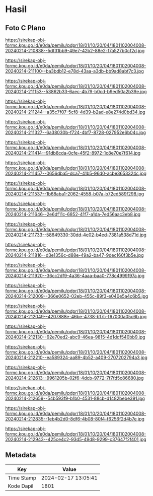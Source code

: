# Hasil

## Foto C Plano

https://sirekap-obj-formc.kpu.go.id/e0da/pemilu/pdpr/18/01/10/20/04/1801102004008-20240214-210838--5df31bb9-49e7-42b2-88e2-f7a527b0cf2d.jpg

https://sirekap-obj-formc.kpu.go.id/e0da/pemilu/pdpr/18/01/10/20/04/1801102004008-20240214-211100--ba3bdb12-e78d-43aa-a3db-bb9ad8abf7c3.jpg

https://sirekap-obj-formc.kpu.go.id/e0da/pemilu/pdpr/18/01/10/20/04/1801102004008-20240214-211153--53862b33-6aec-4b79-b0cd-b9ed50a2b39e.jpg

https://sirekap-obj-formc.kpu.go.id/e0da/pemilu/pdpr/18/01/10/20/04/1801102004008-20240214-211244--a35c7f07-5cf8-4d39-b2ad-e8e274d0bd34.jpg

https://sirekap-obj-formc.kpu.go.id/e0da/pemilu/pdpr/18/01/10/20/04/1801102004008-20240214-211327--6a38030b-f724-4bf7-8728-027952e6b04c.jpg

https://sirekap-obj-formc.kpu.go.id/e0da/pemilu/pdpr/18/01/10/20/04/1801102004008-20240214-211414--91db8cda-0cfe-45f2-8972-1c8e70e7f614.jpg

https://sirekap-obj-formc.kpu.go.id/e0da/pemilu/pdpr/18/01/10/20/04/1801102004008-20240214-211457--0656dba5-dca7-41b5-96d0-acbe3653324c.jpg

https://sirekap-obj-formc.kpu.go.id/e0da/pemilu/pdpr/18/01/10/20/04/1801102004008-20240214-211537--1b68aba1-2062-4558-b07a-b72ed589f298.jpg

https://sirekap-obj-formc.kpu.go.id/e0da/pemilu/pdpr/18/01/10/20/04/1801102004008-20240214-211646--2e6df11c-6852-41f7-a1da-7ed56aac3eb8.jpg

https://sirekap-obj-formc.kpu.go.id/e0da/pemilu/pdpr/18/01/10/20/04/1801102004008-20240214-211733--58649330-30dd-4e02-b4ed-7381a538d71d.jpg

https://sirekap-obj-formc.kpu.go.id/e0da/pemilu/pdpr/18/01/10/20/04/1801102004008-20240214-211816--d3e1356c-d88e-49a2-ba47-9dec160f3b5e.jpg

https://sirekap-obj-formc.kpu.go.id/e0da/pemilu/pdpr/18/01/10/20/04/1801102004008-20240214-211920--36cc2df9-4a36-4aaa-baa0-778c4999f97a.jpg

https://sirekap-obj-formc.kpu.go.id/e0da/pemilu/pdpr/18/01/10/20/04/1801102004008-20240214-212009--366e0652-02eb-455c-89f3-e040e5a4c6b5.jpg

https://sirekap-obj-formc.kpu.go.id/e0da/pemilu/pdpr/18/01/10/20/04/1801102004008-20240214-212049--4207888e-46be-4738-b17c-f67000a05c6b.jpg

https://sirekap-obj-formc.kpu.go.id/e0da/pemilu/pdpr/18/01/10/20/04/1801102004008-20240214-212130--92e70ed2-abc9-46ea-9815-4d1ddf540bb9.jpg

https://sirekap-obj-formc.kpu.go.id/e0da/pemilu/pdpr/18/01/10/20/04/1801102004008-20240214-212210--ea589324-aa89-4b52-a409-2707202794a3.jpg

https://sirekap-obj-formc.kpu.go.id/e0da/pemilu/pdpr/18/01/10/20/04/1801102004008-20240214-212613--9961205b-02f6-4dcb-9772-7f7fd5c86680.jpg

https://sirekap-obj-formc.kpu.go.id/e0da/pemilu/pdpr/18/01/10/20/04/1801102004008-20240214-212659--54b593f9-b1b0-4531-88cb-d1482bebe391.jpg

https://sirekap-obj-formc.kpu.go.id/e0da/pemilu/pdpr/18/01/10/20/04/1801102004008-20240214-212835--1eb4b2d0-8df6-4b08-80f4-f6256f2d4b7e.jpg

https://sirekap-obj-formc.kpu.go.id/e0da/pemilu/pdpr/18/01/10/20/04/1801102004008-20240214-212943--425ce4c2-93d5-49d8-9299-c37647f2f401.jpg


## Metadata

| Key        | Value               |
| ---------- | ------------------- |
| Time Stamp | 2024-02-17 13:05:41 |
| Kode Dapil | 1801                |



